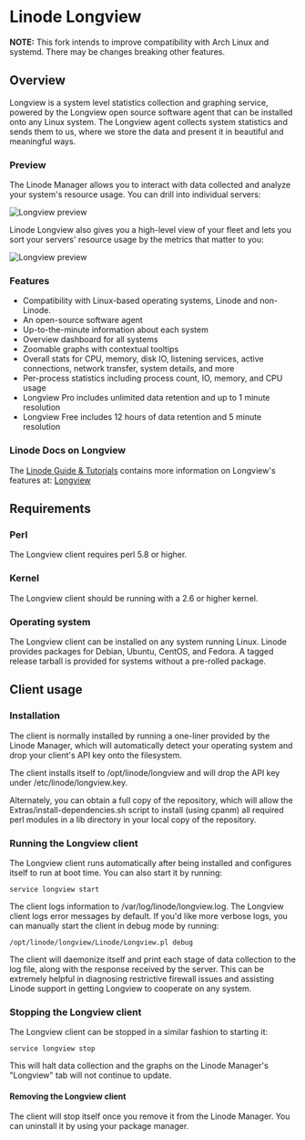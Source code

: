 Linode Longview
===============

**NOTE:** This fork intends to improve compatibility with Arch Linux and systemd. There may be changes breaking other features.

## Overview
Longview is a system level statistics collection and graphing service, powered by the Longview open source software agent that can be installed onto any Linux system. The Longview agent collects system statistics and sends them to us, where we store the data and present it in beautiful and meaningful ways.

### Preview

The Linode Manager allows you to interact with data collected and analyze your system's resource usage. You can drill into individual servers:

![Longview preview](http://i.imgur.com/mLC8MvK.png "Linode Longview")

Linode Longview also gives you a high-level view of your fleet and lets you sort your servers' resource usage by the metrics that matter to you:

![Longview preview](https://forum.linode.com/images/longview/z6RVTUv.gif "Linode Longview")

### Features

* Compatibility with Linux-based operating systems, Linode and non-Linode.
* An open-source software agent
* Up-to-the-minute information about each system
* Overview dashboard for all systems
* Zoomable graphs with contextual tooltips
* Overall stats for CPU, memory, disk IO, listening services, active connections, network transfer, system details, and more
* Per-process statistics including process count, IO, memory, and CPU usage
* Longview Pro includes unlimited data retention and up to 1 minute resolution
* Longview Free includes 12 hours of data retention and 5 minute resolution

### Linode Docs on Longview

The [Linode Guide & Tutorials](https://linode.com/docs) contains more information on Longview's features at: [Longview](https://www.linode.com/docs/platform/longview/)

## Requirements

### Perl

The Longview client requires perl 5.8 or higher.

### Kernel

The Longview client should be running with a 2.6 or higher kernel. 

### Operating system

The Longview client can be installed on any system running Linux. Linode provides packages for Debian, Ubuntu, CentOS, and Fedora. A tagged release tarball is provided for systems without a pre-rolled package.

## Client usage

### Installation

The client is normally installed by running a one-liner provided by the Linode Manager, which will automatically detect your operating system and drop your client's API key onto the filesystem.

The client installs itself to /opt/linode/longview and will drop the API key under /etc/linode/longview.key.

Alternately, you can obtain a full copy of the repository, which will allow the Extras/install-dependencies.sh script to install (using cpanm) all required perl modules in a lib directory in your local copy of the repository.

### Running the Longview client

The Longview client runs automatically after being installed and configures itself to run at boot time. You can also start it by running:

    service longview start

The client logs information to /var/log/linode/longview.log. The Longview client logs error messages by default. If you'd like more verbose logs, you can manually start the client in debug mode by running:

    /opt/linode/longview/Linode/Longview.pl debug

The client will daemonize itself and print each stage of data collection to the log file, along with the response received by the server. This can be extremely helpful in diagnosing restrictive firewall issues and assisting Linode support in getting Longview to cooperate on any system.

### Stopping the Longview client

The Longview client can be stopped in a similar fashion to starting it:

    service longview stop

This will halt data collection and the graphs on the Linode Manager's "Longview" tab will not continue to update.

#### Removing the Longview client

The client will stop itself once you remove it from the Linode Manager. You can uninstall it by using your package manager. 
